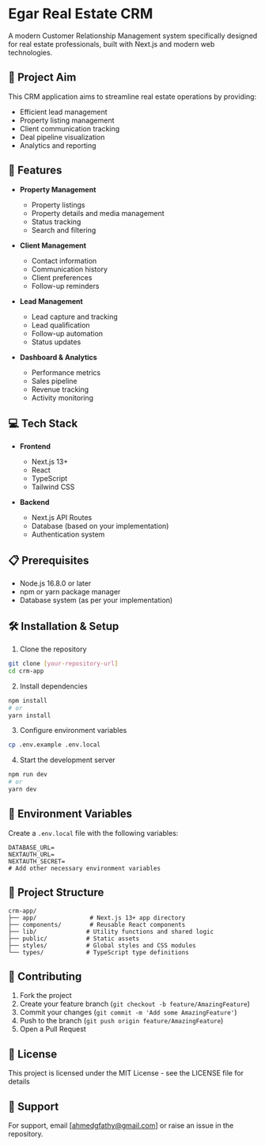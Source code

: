 # Egar Real Estate CRM

A modern Customer Relationship Management system specifically designed for real estate professionals, built with Next.js and modern web technologies.

## 🎯 Project Aim

This CRM application aims to streamline real estate operations by providing:
- Efficient lead management
- Property listing management
- Client communication tracking
- Deal pipeline visualization
- Analytics and reporting

## 🚀 Features

- **Property Management**
  - Property listings
  - Property details and media management
  - Status tracking
  - Search and filtering

- **Client Management**
  - Contact information
  - Communication history
  - Client preferences
  - Follow-up reminders

- **Lead Management**
  - Lead capture and tracking
  - Lead qualification
  - Follow-up automation
  - Status updates

- **Dashboard & Analytics**
  - Performance metrics
  - Sales pipeline
  - Revenue tracking
  - Activity monitoring

## 💻 Tech Stack

- **Frontend**
  - Next.js 13+
  - React
  - TypeScript
  - Tailwind CSS

- **Backend**
  - Next.js API Routes
  - Database (based on your implementation)
  - Authentication system

## 📋 Prerequisites

- Node.js 16.8.0 or later
- npm or yarn package manager
- Database system (as per your implementation)

## 🛠️ Installation & Setup

1. Clone the repository
```bash
git clone [your-repository-url]
cd crm-app
```

2. Install dependencies
```bash
npm install
# or
yarn install
```

3. Configure environment variables
```bash
cp .env.example .env.local
```

4. Start the development server
```bash
npm run dev
# or
yarn dev
```

## 🔑 Environment Variables

Create a `.env.local` file with the following variables:
```
DATABASE_URL=
NEXTAUTH_URL=
NEXTAUTH_SECRET=
# Add other necessary environment variables
```

## 📂 Project Structure

```
crm-app/
├── app/               # Next.js 13+ app directory
├── components/        # Reusable React components
├── lib/              # Utility functions and shared logic
├── public/           # Static assets
├── styles/           # Global styles and CSS modules
└── types/            # TypeScript type definitions
```

## 🤝 Contributing

1. Fork the project
2. Create your feature branch (`git checkout -b feature/AmazingFeature`)
3. Commit your changes (`git commit -m 'Add some AmazingFeature'`)
4. Push to the branch (`git push origin feature/AmazingFeature`)
5. Open a Pull Request

## 📄 License

This project is licensed under the MIT License - see the LICENSE file for details

## 👥 Support

For support, email [ahmedgfathy@gmail.com] or raise an issue in the repository.
